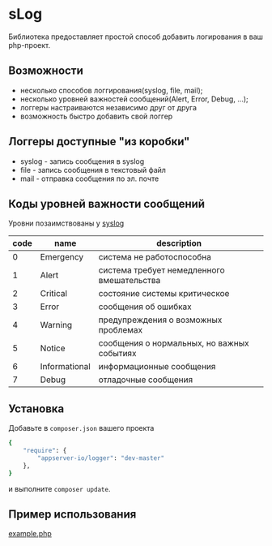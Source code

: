 # sLog

Библиотека предоставляет простой способ добавить логирования в ваш php-проект. 

## Возможности 
  - несколько способов логгирования(syslog, file, mail);
  - несколько уровней важностей сообщений(Alert, Error, Debug, ...);
  - логгеры настраиваются независимо друг от друга
  - возможность быстро добавить свой логгер

## Логгеры доступные "из  коробки" 
  - syslog - запись сообщения в syslog
  - file - запись сообщения в текстовый файл
  - mail - отправка сообщения по эл. почте  

## Коды уровней важности сообщений
Уровни позаимствованы у [syslog](https://ru.wikipedia.org/wiki/Syslog)
 
 code | name          | description
----  | ------------- | -------------------------------------------
 0    | Emergency     | система не работоспособна                  
 1    | Alert         | система требует немедленного вмешательства 
 2    | Critical      | состояние системы критическое              
 3    | Error         | сообщения об ошибках                       
 4    | Warning       | предупреждения о возможных проблемах       
 5    | Notice        | сообщения о нормальных, но важных событиях 
 6    | Informational | информационные сообщения                   
 7    | Debug         | отладочные сообщения                       

## Установка
Добавьте в ```composer.json``` вашего проекта 

```sh
{
    "require": {
        "appserver-io/logger": "dev-master"
    },
}
```

и выполните ```composer update```.

## Пример использования
[example.php](Example/example.php)